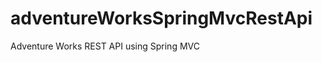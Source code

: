 adventureWorksSpringMvcRestApi
==============================

Adventure Works REST API using Spring MVC

